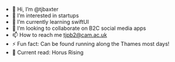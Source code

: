 - 👋 Hi, I’m @tjbaxter
- 👀 I’m interested in startups
- 🌱 I’m currently learning swiftUI
- 💞️ I’m looking to collaborate on B2C social media apps
- 📫 How to reach me tjpb2@cam.ac.uk
- ⚡ Fun fact: Can be found running along the Thames most days!
- 📖 Current read: Horus Rising

<!---
tjbaxter/tjbaxter is a ✨ special ✨ repository because its `README.md` (this file) appears on your GitHub profile.
You can click the Preview link to take a look at your changes.
--->
